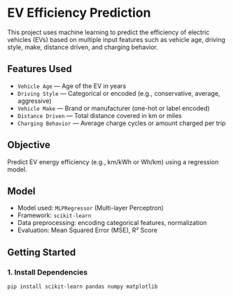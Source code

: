 # EV Efficiency Prediction

This project uses machine learning to predict the efficiency of electric vehicles (EVs) based on multiple input features such as vehicle age, driving style, make, distance driven, and charging behavior.

## Features Used

- `Vehicle Age` — Age of the EV in years
- `Driving Style` — Categorical or encoded (e.g., conservative, average, aggressive)
- `Vehicle Make` — Brand or manufacturer (one-hot or label encoded)
- `Distance Driven` — Total distance covered in km or miles
- `Charging Behavior` — Average charge cycles or amount charged per trip

## Objective

Predict EV energy efficiency (e.g., km/kWh or Wh/km) using a regression model.

## Model

- Model used: `MLPRegressor` (Multi-layer Perceptron)
- Framework: `scikit-learn`
- Data preprocessing: encoding categorical features, normalization
- Evaluation: Mean Squared Error (MSE), R² Score

## Getting Started

### 1. Install Dependencies

```bash
pip install scikit-learn pandas numpy matplotlib
